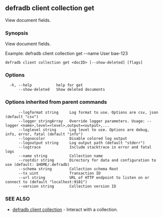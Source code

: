 ## defradb client collection get

View document fields.

### Synopsis

View document fields.

Example:
  defradb client collection get --name User bae-123
		

```
defradb client collection get <docID> [--show-deleted] [flags]
```

### Options

```
  -h, --help           help for get
      --show-deleted   Show deleted documents
```

### Options inherited from parent commands

```
      --logformat string     Log format to use. Options are csv, json (default "csv")
      --logger stringArray   Override logger parameters. Usage: --logger <name>,level=<level>,output=<output>,...
      --loglevel string      Log level to use. Options are debug, info, error, fatal (default "info")
      --lognocolor           Disable colored log output
      --logoutput string     Log output path (default "stderr")
      --logtrace             Include stacktrace in error and fatal logs
      --name string          Collection name
      --rootdir string       Directory for data and configuration to use (default: $HOME/.defradb)
      --schema string        Collection schema Root
      --tx uint              Transaction ID
      --url string           URL of HTTP endpoint to listen on or connect to (default "localhost:9181")
      --version string       Collection version ID
```

### SEE ALSO

* [defradb client collection](defradb_client_collection.md)	 - Interact with a collection.

